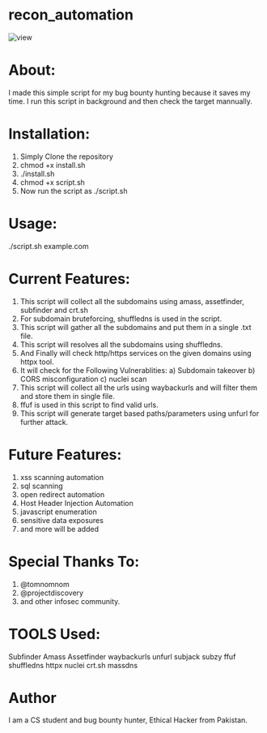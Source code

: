 # recon_automation
![view](https://user-images.githubusercontent.com/82051128/114009556-ae259f80-987c-11eb-998c-6eb7765ffa8a.PNG)
# About:
I made this simple script for my bug bounty hunting because it saves my time. I run this script in background and then check the target mannually.
# Installation:
1)  Simply Clone the repository
2)  chmod +x install.sh
3)  ./install.sh
4)  chmod +x script.sh
5)  Now run the script as ./script.sh


# Usage:
./script.sh example.com

# Current Features:
1) This script will collect all the subdomains using amass, assetfinder, subfinder and crt.sh
2) For subdomain bruteforcing, shuffledns is used in the script.
3) This script will gather all the subdomains and put them in a single .txt file.
4) This script will resolves all the subdomains using shuffledns.
5) And Finally will check http/https services on the given domains using httpx tool.
6) It will check for the Following Vulnerablities:
    a) Subdomain takeover
    b) CORS misconfiguration
    c) nuclei scan
7) This script will collect all the urls using waybackurls and will filter them and store them in single file.
8) ffuf is used in this script to find valid urls.
9) This script will generate target based paths/parameters using unfurl for further attack.

# Future Features:
1) xss scanning automation
2) sql scanning
3) open redirect automation
4) Host Header Injection Automation
5) javascript enumeration
6) sensitive data exposures
7) and more will be added 

# Special Thanks To:
1) @tomnomnom
2) @projectdiscovery
3) and other infosec community.

# TOOLS Used:
Subfinder
Amass
Assetfinder
waybackurls
unfurl
subjack
subzy
ffuf
shuffledns
httpx
nuclei
crt.sh
massdns

# Author
I am a CS student and bug bounty hunter, Ethical Hacker from Pakistan.
